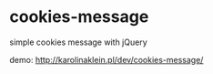 # cookies-message
simple cookies message with jQuery

demo: http://karolinaklein.pl/dev/cookies-message/
